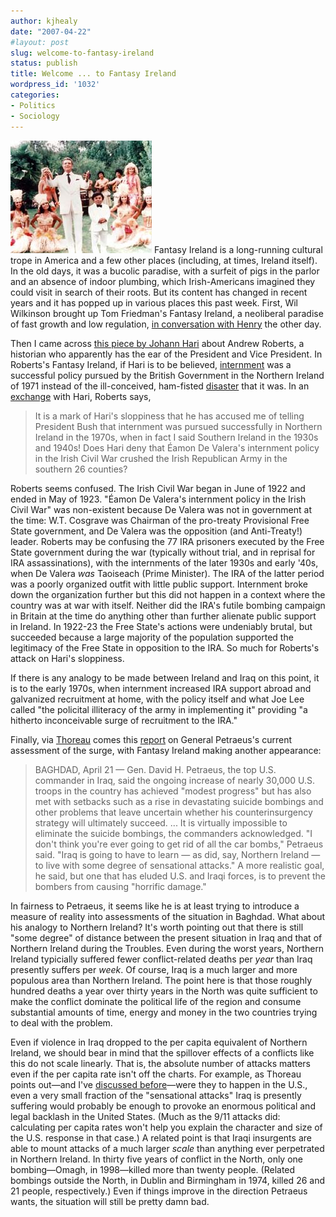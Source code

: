 ```yaml
---
author: kjhealy
date: "2007-04-22"
#layout: post
slug: welcome-to-fantasy-ireland
status: publish
title: Welcome ... to Fantasy Ireland
wordpress_id: '1032'
categories:
- Politics
- Sociology
---
```


![image](fisland.jpg) Fantasy Ireland is a long-running cultural trope in America and a few other places (including, at times, Ireland itself). In the old days, it was a bucolic paradise, with a surfeit of pigs in the parlor and an absence of indoor plumbing, which Irish-Americans imagined they could visit in search of their roots. But its content has changed in recent years and it has popped up in various places this past week. First, Wil Wilkinson brought up Tom Friedman's Fantasy Ireland, a neoliberal paradise of fast growth and low regulation, [in conversation with Henry](http://bloggingheads.tv/video.php?id=247&cid=1324) the other day.

Then I came across [this piece by Johann Hari](https://ssl.tnr.com/p/docsub.mhtml?i=20070423&s=hari042307) about Andrew Roberts, a historian who apparently has the ear of the President and Vice President. In Roberts's Fantasy Ireland, if Hari is to be believed, [internment](http://news.bbc.co.uk/onthisday/hi/dates/stories/august/9/newsid_4071000/4071849.stm) was a successful policy pursued by the British Government in the Northern Ireland of 1971 instead of the ill-conceived, ham-fisted [disaster](http://cain.ulst.ac.uk/events/intern/sum.htm) that it was. In an [exchange](http://www.tnr.com/doc.mhtml?i=w070416&s=hariroberts041707) with Hari, Roberts says,

> It is a mark of Hari's sloppiness that he has accused me of telling President Bush that internment was pursued successfully in Northern Ireland in the 1970s, when in fact I said Southern Ireland in the 1930s and 1940s! Does Hari deny that Éamon De Valera's internment policy in the Irish Civil War crushed the Irish Republican Army in the southern 26 counties?

Roberts seems confused. The Irish Civil War began in June of 1922 and ended in May of 1923. "Éamon De Valera's internment policy in the Irish Civil War" was non-existent because De Valera was not in government at the time: W.T. Cosgrave was Chairman of the pro-treaty Provisional Free State government, and De Valera was the opposition (and Anti-Treaty!) leader. Roberts may be confusing the 77 IRA prisoners executed by the Free State government during the war (typically without trial, and in reprisal for IRA assassinations), with the internments of the later 1930s and early '40s, when De Valera *was* Taoiseach (Prime Minister). The IRA of the latter period was a poorly organized outfit with little public support. Internment broke down the organization further but this did not happen in a context where the country was at war with itself. Neither did the IRA's futile bombing campaign in Britain at the time do anything other than further alienate public support in Ireland. In 1922-23 the Free State's actions were undeniably brutal, but succeeded because a large majority of the population supported the legitimacy of the Free State in opposition to the IRA. So much for Roberts's attack on Hari's sloppiness.

If there is any analogy to be made between Ireland and Iraq on this point, it is to the early 1970s, when internment increased IRA support abroad and galvanized recruitment at home, with the policy itself and what Joe Lee called "the policital illiteracy of the army in implementing it" providing "a hitherto inconceivable surge of recruitment to the IRA."

Finally, via [Thoreau](http://highclearing.com/index.php/archives/2007/04/22/6278) comes this [report](http://www.washingtonpost.com/wp-dyn/content/article/2007/04/21/AR2007042101471.html?hpid=topnews) on General Petraeus's current assessment of the surge, with Fantasy Ireland making another appearance:

> BAGHDAD, April 21 — Gen. David H. Petraeus, the top U.S. commander in Iraq, said the ongoing increase of nearly 30,000 U.S. troops in the country has achieved "modest progress" but has also met with setbacks such as a rise in devastating suicide bombings and other problems that leave uncertain whether his counterinsurgency strategy will ultimately succeed. ... It is virtually impossible to eliminate the suicide bombings, the commanders acknowledged. "I don't think you're ever going to get rid of all the car bombs," Petraeus said. "Iraq is going to have to learn — as did, say, Northern Ireland — to live with some degree of sensational attacks." A more realistic goal, he said, but one that has eluded U.S. and Iraqi forces, is to prevent the bombers from causing "horrific damage."

In fairness to Petraeus, it seems like he is at least trying to introduce a measure of reality into assessments of the situation in Baghdad. What about his analogy to Northern Ireland? It's worth pointing out that there is still "some degree" of distance between the present situation in Iraq and that of Northern Ireland during the Troubles. Even during the worst years, Northern Ireland typicially suffered fewer conflict-related deaths per *year* than Iraq presently suffers per *week*. Of course, Iraq is a much larger and more populous area than Northern Ireland. The point here is that those roughly hundred deaths a year over thirty years in the North was quite sufficient to make the conflict dominate the political life of the region and consume substantial amounts of time, energy and money in the two countries trying to deal with the problem.

Even if violence in Iraq dropped to the per capita equivalent of Northern Ireland, we should bear in mind that the spillover effects of a conflicts like this do not scale linearly. That is, the absolute number of attacks matters even if the per capita rate isn't off the charts. For example, as Thoreau points out—and I've [discussed before](http://crookedtimber.org/2007/02/27/mostly-harmless/)—were they to happen in the U.S., even a very small fraction of the "sensational attacks" Iraq is presently suffering would probably be enough to provoke an enormous political and legal backlash in the United States. (Much as the 9/11 attacks did: calculating per capita rates won't help you explain the character and size of the U.S. response in that case.) A related point is that Iraqi insurgents are able to mount attacks of a much larger *scale* than anything ever perpetrated in Northern Ireland. In thirty five years of conflict in the North, only one bombing—Omagh, in 1998—killed more than twenty people. (Related bombings outside the North, in Dublin and Birmingham in 1974, killed 26 and 21 people, respectively.) Even if things improve in the direction Petraeus wants, the situation will still be pretty damn bad.
